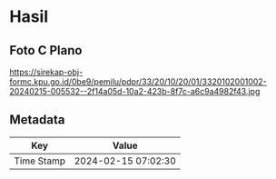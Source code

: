 # Hasil

## Foto C Plano

https://sirekap-obj-formc.kpu.go.id/0be9/pemilu/pdpr/33/20/10/20/01/3320102001002-20240215-005532--2f14a05d-10a2-423b-8f7c-a6c9a4982f43.jpg


## Metadata

| Key        | Value               |
| ---------- | ------------------- |
| Time Stamp | 2024-02-15 07:02:30 |



